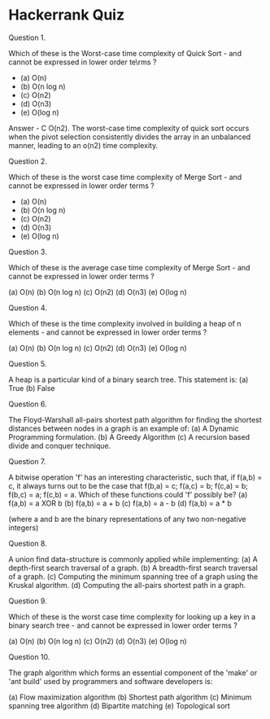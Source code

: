 # Hackerrank Quiz

Question 1.

Which of these is the Worst-case time complexity of Quick Sort - and cannot be expressed in lower order te\rms ?

- (a) O(n)
- (b) O(n log n)
- (c) O(n2)
- (d) O(n3)
- (e) O(log n)

Answer - C O(n2). The worst-case time complexity of quick sort occurs when the pivot selection consistently divides the array in an unbalanced manner, leading to an o(n2) time complexity.

Question 2.

Which of these is the worst case time complexity of Merge Sort - and cannot be expressed in lower order terms ?
- (a) O(n)
- (b) O(n log n)
- (c) O(n2)
- (d) O(n3)
- (e) O(log n)


Question 3.

Which of these is the average case time complexity of Merge Sort - and cannot be expressed in lower order terms ?

(a) O(n)
(b) O(n log n)
(c) O(n2)
(d) O(n3)
(e) O(log n)

Question 4.

Which of these is the time complexity involved in building a heap of n elements - and cannot be expressed in lower order terms ?

(a) O(n)
(b) O(n log n)
(c) O(n2)
(d) O(n3)
(e) O(log n)

Question 5.

A heap is a particular kind of a binary search tree. This statement is:
(a) True
(b) False

Question 6.

The Floyd-Warshall all-pairs shortest path algorithm for finding the shortest distances between nodes in a graph is an example of:
(a) A Dynamic Programming formulation.
(b) A Greedy Algorithm
(c) A recursion based divide and conquer technique.

Question 7.

A bitwise operation 'f' has an interesting characteristic, such that, if f(a,b) = c, it always turns out to be the case that f(b,a) = c; f(a,c) = b; f(c,a) = b; f(b,c) = a; f(c,b) = a. Which of these functions could 'f' possibly be?
(a) f(a,b) = a XOR b
(b) f(a,b) = a + b
(c) f(a,b) = a - b
(d) f(a,b) = a * b

(where a and b are the binary representations of any two non-negative integers)

Question 8.

A union find data-structure is commonly applied while implementing:
(a) A depth-first search traversal of a graph.
(b) A breadth-first search traversal of a graph.
(c) Computing the minimum spanning tree of a graph using the Kruskal algorithm.
(d) Computing the all-pairs shortest path in a graph.

Question 9.

Which of these is the worst case time complexity for looking up a key in a binary search tree - and cannot be expressed in lower order terms ?

(a) O(n)
(b) O(n log n)
(c) O(n2)
(d) O(n3)
(e) O(log n)

Question 10.

The graph algorithm which forms an essential component of the 'make' or 'ant build' used by programmers and software developers is:

(a) Flow maximization algorithm
(b) Shortest path algorithm
(c) Minimum spanning tree algorithm
(d) Bipartite matching
(e) Topological sort